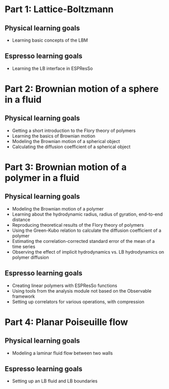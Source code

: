 # Part 1: Lattice-Boltzmann

## Physical learning goals

* Learning basic concepts of the LBM

## Espresso learning goals

* Learning the LB interface in ESPResSo

# Part 2: Brownian motion of a sphere in a fluid

## Physical learning goals

* Getting a short introduction to the Flory theory of polymers
* Learning the basics of Brownian motion
* Modeling the Brownian motion of a spherical object
* Calculating the diffusion coefficient of a spherical object

# Part 3: Brownian motion of a polymer in a fluid

## Physical learning goals

* Modeling the Brownian motion of a polymer
* Learning about the hydrodynamic radius, radius of gyration, end-to-end distance
* Reproducing theoretical results of the Flory theory of polymers
* Using the Green-Kubo relation to calculate the diffusion coefficient of a polymer
* Estimating the correlation-corrected standard error of the mean of a time series
* Observing the effect of implicit hydrodynamics vs. LB hydrodynamics on polymer diffusion

## Espresso learning goals

* Creating linear polymers with ESPResSo functions
* Using tools from the analysis module not based on the Observable framework
* Setting up correlators for various operations, with compression

# Part 4: Planar Poiseuille flow

## Physical learning goals

* Modeling a laminar fluid flow between two walls

## Espresso learning goals

* Setting up an LB fluid and LB boundaries
